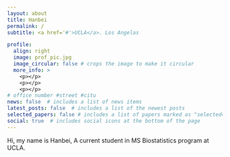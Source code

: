 ```yaml
---
layout: about
title: Hanbei
permalink: /
subtitle: <a href='#'>UCLA</a>. Los Angelas

profile:
  align: right
  image: prof_pic.jpg
  image_circular: false # crops the image to make it circular
  more_info: >
    <p></p> 
    <p></p>
    <p></p>
# office number #street #citu
news: false  # includes a list of news items
latest_posts: false  # includes a list of the newest posts
selected_papers: false # includes a list of papers marked as "selected={true}"
social: true  # includes social icons at the bottom of the page
---
```


Hi, my name is Hanbei, A current student in MS Biostatistics program at UCLA.